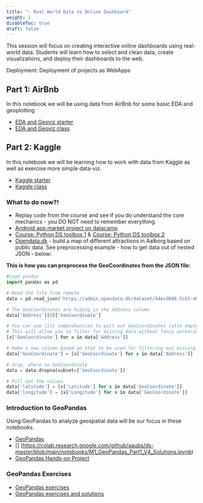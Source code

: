 ```yaml
---
title: "- Real World Data to Online Dashboard"
weight: 2
disableToc: true
draft: false
---
```


This session will focus on creating interactive online dashboards using real-world data. Students will learn how to select and clean data, create visualizations, and deploy their dashboards to the web.

Deployment: Deployment of projects as WebApps

## Part 1: AirBnb
In this notebook we will be using data from AirBnb for some basic EDA and geoplotting

* [EDA and Geoviz starter](https://colab.research.google.com/github/aaubs/ds-master/blob/main/notebooks/M1-airbnb-eda-geoplot-starter.ipynb)
* [EDA and Geoviz class](https://colab.research.google.com/github/aaubs/ds-master/blob/main/notebooks/M1-airbnb-eda-geoplot-class.ipynb)

## Part 2: Kaggle

In this notebook we will be learning how to work with data from Kaggle as well as exercise more simple data-viz.
* [Kaggle starter](https://colab.research.google.com/github/aaubs/ds-master/blob/main/notebooks/M1-kaggle-class.ipynb)
* [Kaggle class](https://colab.research.google.com/github/aaubs/ds-master/blob/main/notebooks/M1-kaggle-class.ipynb)


### What to do now?!
* Replay code from the course and see if you do understand the core mechanics - you DO NOT need to remember everything.
* [Android app market project on datacamp](https://app.datacamp.com/learn/projects/android-app-market)
* [Course: Python DS toolbox 1](https://app.datacamp.com/learn/courses/python-data-science-toolbox-part-1) & [Course: Python DS toolbox 2](https://app.datacamp.com/learn/courses/python-data-science-toolbox-part-2)
* [Opendata.dk](https://admin.opendata.dk) - build a map of different attractions in Aalborg based on public data. See preprocessing example - how to get data out of nested JSON - below:

**This is how you can preprocess the GeoCoordinates from the JSON file:**

```python
#Load pandas
import pandas as pd

# Read the file from remote
data = pd.read_json('https://admin.opendata.dk/dataset/44ecd686-5cb5-40f2-8e3f-b5e3607a55ef/resource/eeabb0f8-1b19-4c80-b059-5ba5c4c872d2/download/guidedenmarkaalborgenjson.json')

# The GeoCoordinates are hiding in the Address column
data['Address'][0]['GeoCoordinate']

# You can use list comprehension to pull out GeoCoordinates (also empty values) - try out
# This will allow you to filter for missing data without fancy workarounds
[x['GeoCoordinate'] for x in data['Address']]

# Make a new column based on that to be used for filtering out missing data
data['GeoCoordinate'] = [x['GeoCoordinate'] for x in data['Address']]

# drop, where no GeoCoordinate
data = data.dropna(subset=['GeoCoordinate'])

# Pull out the values
data['latitude'] = [x['Latitude'] for x in data['GeoCoordinate']]
data['longitude'] = [x['Longitude'] for x in data['GeoCoordinate']]
````

### Introduction to GeoPandas

Using GeoPandas to analyze geospatial data will be our focus in these notebooks.

* [GeoPandas](https://colab.research.google.com/github/aaubs/ds-master/blob/main/notebooks/M1_GeoPandas_Part1_V4.ipynb)
* [] (https://colab.research.google.com/github/aaubs/ds-master/blob/main/notebooks/M1_GeoPandas_Part1_V4_Solutions.ipynb)
* [GeoPandas Hands-on Project](https://colab.research.google.com/github/aaubs/ds-master/blob/main/notebooks/M1_GeoPandas_Hands_on_Project_Part2.ipynb)

### GeoPandas Exercises

* [GeoPandas exercises](https://colab.research.google.com/github/aaubs/ds-master/blob/main/notebooks/M1_GeoPandas_Exercises.ipynb)
* [GeoPandas exercises and solutions](https://colab.research.google.com/github/aaubs/ds-master/blob/main/notebooks/M1_GeoPandas_Exercises_Solutions.ipynb)